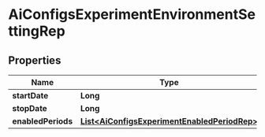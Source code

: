 

# AiConfigsExperimentEnvironmentSettingRep


## Properties

| Name | Type | Description | Notes |
|------------ | ------------- | ------------- | -------------|
|**startDate** | **Long** |  |  [optional] |
|**stopDate** | **Long** |  |  [optional] |
|**enabledPeriods** | [**List&lt;AiConfigsExperimentEnabledPeriodRep&gt;**](AiConfigsExperimentEnabledPeriodRep.md) |  |  [optional] |



